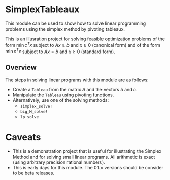 # SimplexTableaux

This module can be used to show how to solve linear programming problems using 
the simplex method by pivoting tableaux. 

This is an illusration project for solving feasible optimization problems of the form 
$\min c^T x$ subject to $Ax ≥ b$ and $x \ge 0$ (canonical form)
and of the form $\min c^T x$ subject to $Ax = b$ and $x \ge 0$ (standard form).

## Overview

The steps in solving linear programs with this module are as follows:
* Create a `Tableau` from the matrix $A$ and the vectors $b$ and $c$.
* Manipulate the `Tableau` using pivoting functions.
* Alternatively, use one of the solving methods:
    * `simplex_solve!`
    * `big_M_solve!`
    * `lp_solve`

# Caveats

* This is a demonstration project that is useful for illustrating the Simplex Method and for solving small linear programs. All arithmetic is exact (using arbitrary precision rational numbers).
* This is early days for this module. The 0.1.x versions should be consider to be beta releases.
